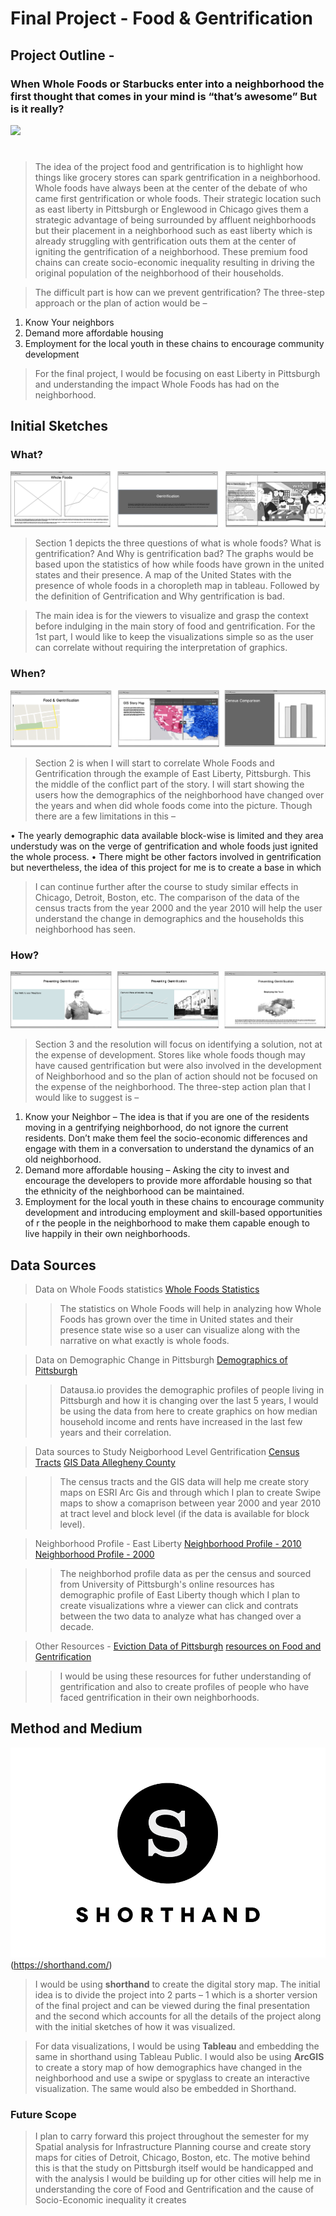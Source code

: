 # Final Project - **Food & Gentrification**

## Project Outline - 

### When Whole Foods or Starbucks enter into a neighborhood the first thought that comes in your mind is “that’s awesome” But is it really?

<div class='tableauPlaceholder' id='viz1581275187907' style='position: relative'><noscript><a href='#'><img alt=' ' src='https:&#47;&#47;public.tableau.com&#47;static&#47;images&#47;9T&#47;9TK3QSF3Q&#47;1_rss.png' style='border: none' /></a></noscript><object class='tableauViz'  style='display:none;'><param name='host_url' value='https%3A%2F%2Fpublic.tableau.com%2F' /> <param name='embed_code_version' value='3' /> <param name='path' value='shared&#47;9TK3QSF3Q' /> <param name='toolbar' value='yes' /><param name='static_image' value='https:&#47;&#47;public.tableau.com&#47;static&#47;images&#47;9T&#47;9TK3QSF3Q&#47;1.png' /> <param name='animate_transition' value='yes' /><param name='display_static_image' value='yes' /><param name='display_spinner' value='yes' /><param name='display_overlay' value='yes' /><param name='display_count' value='yes' /><param name='filter' value='publish=yes' /></object></div>                
<script type='text/javascript'>                    
  var divElement = document.getElementById('viz1581275187907');                    
  var vizElement = divElement.getElementsByTagName('object')[0];                    
  if ( divElement.offsetWidth > 800 ) { vizElement.style.width='1366px';vizElement.style.height='795px';} else if ( divElement.offsetWidth > 500 ) { vizElement.style.width='1366px';vizElement.style.height='795px';} else { vizElement.style.width='100%';vizElement.style.height='727px';}                     
  var scriptElement = document.createElement('script');                    
  scriptElement.src = 'https://public.tableau.com/javascripts/api/viz_v1.js';                    vizElement.parentNode.insertBefore(scriptElement, vizElement);                
</script>

#    


> The idea of the project food and gentrification is to highlight how things like grocery stores can spark gentrification in a neighborhood. Whole foods have always been at the center of the debate of who came first gentrification or whole foods. Their strategic location such as east liberty in Pittsburgh or Englewood in Chicago gives them a strategic advantage of being surrounded by affluent neighborhoods but their placement in a neighborhood such as east liberty which is already struggling with gentrification outs them at the center of igniting the gentrification of a neighborhood. These premium food chains can create socio-economic inequality resulting in driving the original population of the neighborhood of their households.

> The difficult part is how can we prevent gentrification? The three-step approach or the plan of action would be – 

1.	Know Your neighbors 
2.	Demand more affordable housing 
3.	Employment for the local youth in these chains to encourage community development

> For the final project, I would be focusing on east Liberty in Pittsburgh and understanding the impact Whole Foods has had on the neighborhood.

## Initial Sketches

### What?
![Introduction](part1.png)

> Section 1 depicts the three questions of what is whole foods? What is gentrification? And Why is gentrification bad? The graphs would be based upon the statistics of how while foods have grown in the united states and their presence. A map of the United States with the presence of whole foods in a choropleth map in tableau. Followed by the definition of Gentrification and Why gentrification is bad.

> The main idea is for the viewers to visualize and grasp the context before indulging in the main story of food and gentrification. For the 1st part, I would like to keep the visualizations simple so as the user can correlate without requiring the interpretation of graphics.

### When?
![Middle](part2.png)

> Section 2 is when I will start to correlate Whole Foods and Gentrification through the example of East Liberty, Pittsburgh. This the middle of the conflict part of the story. I will start showing the users how the demographics of the neighborhood have changed over the years and when did whole foods come into the picture. Though there are a few limitations in this – 

•	The yearly demographic data available block-wise is limited and they area understudy was on the verge of gentrification and whole foods just ignited the whole process. 
•	There might be other factors involved in gentrification but nevertheless, the idea of this project for me is to create a base in which 

> I can continue further after the course to study similar effects in Chicago, Detroit, Boston, etc. 
The comparison of the data of the census tracts from the year 2000 and the year 2010 will help the user understand the change in demographics and the households this neighborhood has seen.

### How?
![Resolution](part3.png)

> Section 3 and the resolution will focus on identifying a solution, not at the expense of development. Stores like whole foods though may have caused gentrification but were also involved in the development of Neighborhood and so the plan of action should not be focused on the expense of the neighborhood. The three-step action plan that I would like to suggest is –

1.	Know your Neighbor – The idea is that if you are one of the residents moving in a gentrifying neighborhood, do not ignore the current residents. Don’t make them feel the socio-economic differences and engage with them in a conversation to understand the dynamics of an old neighborhood.
2.	Demand more affordable housing – Asking the city to invest and encourage the developers to provide more affordable housing so that the ethnicity of the neighborhood can be maintained.
3.	Employment for the local youth in these chains to encourage community development and introducing employment and skill-based opportunities of r the people in the neighborhood to make them capable enough to live happily in their own neighborhoods.


## Data Sources

> Data on Whole Foods statistics
> [Whole Foods Statistics](https://www.statista.com/statistics/258682/whole-foods-markets-number-of-stores-worldwide/)

>> The statistics on Whole Foods will help in analyzing how Whole Foods has grown over the time in United states and their presence state wise so a user can visualize along with the narrative on what exactly is whole foods.

> Data on Demographic Change in Pittsburgh
> [Demographics of Pittsburgh](https://datausa.io/profile/geo/pittsburgh-pa/)

>> Datausa.io provides the demographic profiles of people living in Pittsburgh and how it is changing over the last 5 years, I would be using the data from here to create graphics on how median household income and rents have increased in the last few years and their correlation.

> Data sources to Study Neigborhood Level Gentrification
> [Census Tracts](https://catalog.data.gov/dataset/pgh-snap)
> [GIS Data Allegheny County](https://www.alleghenycounty.us/gis/get-gis-data.aspx)

>> The census tracts and the GIS data will help me create story maps on ESRI Arc Gis and through which I plan to create Swipe maps to show a comaprison between year 2000 and year 2010 at tract level and block level (if the data is available for block level). 

> Neighborhood Profile - East Liberty
> [Neighborhood Profile - 2010](https://ucsur.pitt.edu/files/census/UCSUR_SF1_NeighborhoodProfiles_July2011.pdf)
> [Neighborhood Profile - 2000](https://ucsur.pitt.edu/files/census/NeighborhoodProfiles6-02.pdf)

>> The neighborhod profile data as per the census and sourced from University of Pittsburgh's online resources has demographic profile of East Liberty though which I plan to create visualizations whre a viewer can click and contrats between the two data to analyze what has changed over a decade.


> Other Resources - 
> [Eviction Data of Pittsburgh](https://eviction-lab-data-downloads.s3.amazonaws.com/PA/all.csv)
> [resources on Food and Gentrification](https://www.smartcitiesdive.com/ex/sustainablecitiescollective/whole-foods-lewis-and-clark-gentrification/181221/)

>> I would be using these resources for futher understanding of gentrification and also to create profiles of people who have faced gentrification in their own neighborhoods.

## Method and Medium 

![SHorthand](Shorthand-logo.gif)(https://shorthand.com/)


> I would be using **shorthand** to create the digital story map. The initial idea is to divide the project into 2 parts – 1 which is a shorter version of the final project and can be viewed during the final presentation and the second which accounts for all the details of the project along with the initial sketches of how it was visualized.

> For data visualizations, I would be using **Tableau** and embedding the same in shorthand using Tableau Public. I would also be using **ArcGIS** to create a story map of how demographics have changed in the neighborhood and use a swipe or spyglass to create an interactive visualization. The same would also be embedded in Shorthand.

### Future Scope

> I plan to carry forward this project throughout the semester for my Spatial analysis for Infrastructure Planning course and create story maps for cities of Detroit, Chicago, Boston, etc. The motive behind this is that the study on Pittsburgh itself would be handicapped and with the analysis I would be building up for other cities will help me in understanding the core of Food and Gentrification and the cause of Socio-Economic inequality it creates
